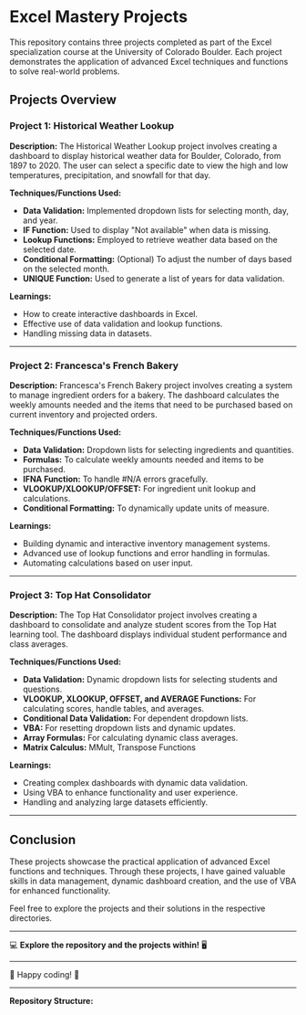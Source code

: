# Excel Mastery Projects

This repository contains three projects completed as part of the Excel specialization course at the University of Colorado Boulder. Each project demonstrates the application of advanced Excel techniques and functions to solve real-world problems.

## Projects Overview

### Project 1: Historical Weather Lookup

**Description:**
The Historical Weather Lookup project involves creating a dashboard to display historical weather data for Boulder, Colorado, from 1897 to 2020. The user can select a specific date to view the high and low temperatures, precipitation, and snowfall for that day.

**Techniques/Functions Used:**
- **Data Validation:** Implemented dropdown lists for selecting month, day, and year.
- **IF Function:** Used to display "Not available" when data is missing.
- **Lookup Functions:** Employed to retrieve weather data based on the selected date.
- **Conditional Formatting:** (Optional) To adjust the number of days based on the selected month.
- **UNIQUE Function:** Used to generate a list of years for data validation.

**Learnings:**
- How to create interactive dashboards in Excel.
- Effective use of data validation and lookup functions.
- Handling missing data in datasets.

---

### Project 2: Francesca's French Bakery

**Description:**
Francesca's French Bakery project involves creating a system to manage ingredient orders for a bakery. The dashboard calculates the weekly amounts needed and the items that need to be purchased based on current inventory and projected orders.

**Techniques/Functions Used:**
- **Data Validation:** Dropdown lists for selecting ingredients and quantities.
- **Formulas:** To calculate weekly amounts needed and items to be purchased.
- **IFNA Function:** To handle #N/A errors gracefully.
- **VLOOKUP/XLOOKUP/OFFSET:** For ingredient unit lookup and calculations.
- **Conditional Formatting:** To dynamically update units of measure.

**Learnings:**
- Building dynamic and interactive inventory management systems.
- Advanced use of lookup functions and error handling in formulas.
- Automating calculations based on user input.

---

### Project 3: Top Hat Consolidator

**Description:**
The Top Hat Consolidator project involves creating a dashboard to consolidate and analyze student scores from the Top Hat learning tool. The dashboard displays individual student performance and class averages.

**Techniques/Functions Used:**
- **Data Validation:** Dynamic dropdown lists for selecting students and questions.
- **VLOOKUP, XLOOKUP, OFFSET, and AVERAGE Functions:** For calculating scores, handle tables, and averages.
- **Conditional Data Validation:** For dependent dropdown lists.
- **VBA:** For resetting dropdown lists and dynamic updates.
- **Array Formulas:** For calculating dynamic class averages.
- **Matrix Calculus:**  MMult, Transpose Functions

**Learnings:**
- Creating complex dashboards with dynamic data validation.
- Using VBA to enhance functionality and user experience.
- Handling and analyzing large datasets efficiently.

---

## Conclusion

These projects showcase the practical application of advanced Excel functions and techniques. Through these projects, I have gained valuable skills in data management, dynamic dashboard creation, and the use of VBA for enhanced functionality.

Feel free to explore the projects and their solutions in the respective directories.

---

💻 **Explore the repository and the projects within!** 🖥️

---

👾 Happy coding! 🥷

---

**Repository Structure:**
